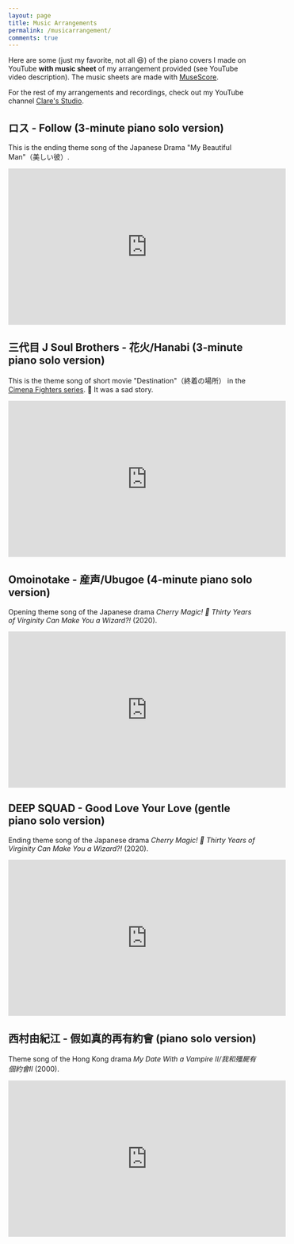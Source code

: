 ```yaml
---
layout: page
title: Music Arrangements
permalink: /musicarrangement/
comments: true
---
```


Here are some (just my favorite, not all 😆) of the piano covers I made on YouTube **with music sheet** of my arrangement provided (see YouTube video description). The music sheets are made with [MuseScore](https://musescore.org/en).

For the rest of my arrangements and recordings, check out my YouTube channel [Clare's Studio](https://www.youtube.com/c/ClaresStudio).

## ロス - Follow (3-minute piano solo version)

This is the ending theme song of the Japanese Drama "My Beautiful Man"（美しい彼）.

<iframe width="560" height="315" src="https://www.youtube.com/embed/Oa4vu3I1sX0" title="YouTube video player" frameborder="0" allow="accelerometer; autoplay; clipboard-write; encrypted-media; gyroscope; picture-in-picture" allowfullscreen></iframe>

## 三代目 J Soul Brothers - 花火/Hanabi (3-minute piano solo version)

This is the theme song of short movie "Destination"（終着の場所） in the [Cimena Fighters series](https://www.shortshorts.org/2017/en/program/fighters.html). 🥺 It was a sad story.

<iframe width="560" height="315" src="https://www.youtube.com/embed/_FA8jmBLJMU" frameborder="0" allow="accelerometer; autoplay; clipboard-write; encrypted-media; gyroscope; picture-in-picture" allowfullscreen></iframe>

## Omoinotake - 産声/Ubugoe (4-minute piano solo version)

Opening theme song of the Japanese drama *Cherry Magic! 🍒 Thirty Years of Virginity Can Make You a Wizard?!* (2020).

<iframe width="560" height="315" src="https://www.youtube.com/embed/vIaSAICwSWo" frameborder="0" allow="accelerometer; autoplay; clipboard-write; encrypted-media; gyroscope; picture-in-picture" allowfullscreen></iframe>

## DEEP SQUAD - Good Love Your Love (gentle piano solo version)

Ending theme song of the Japanese drama *Cherry Magic! 🍒 Thirty Years of Virginity Can Make You a Wizard?!* (2020).

<iframe width="560" height="315" src="https://www.youtube.com/embed/XPNypnPTMYA" frameborder="0" allow="accelerometer; autoplay; clipboard-write; encrypted-media; gyroscope; picture-in-picture" allowfullscreen></iframe>

## 西村由紀江 - 假如真的再有約會 (piano solo version)

Theme song of the Hong Kong drama *My Date With a Vampire II/我和殭屍有個約會II* (2000).

<iframe width="560" height="315" src="https://www.youtube.com/embed/Ck4ezT2edTY" frameborder="0" allow="accelerometer; autoplay; clipboard-write; encrypted-media; gyroscope; picture-in-picture" allowfullscreen></iframe>